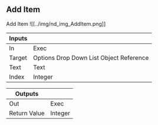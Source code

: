 ## Add Item
Add Item
![[../img/nd_img_AddItem.png]]

|Inputs||
|--|--|
| In | Exec |
| Target | Options Drop Down List Object Reference |
| Text | Text |
| Index | Integer |

|Outputs||
|--|--|
| Out | Exec |
| Return Value | Integer |
